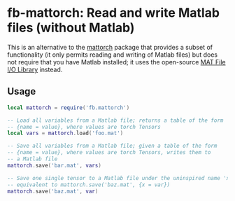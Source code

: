 # fb-mattorch: Read and write Matlab files (without Matlab)

This is an alternative to the
[mattorch](https://github.com/clementfarabet/lua---mattorch) package that
provides a subset of functionality (it only permits reading and writing
of Matlab files) but does not require that you have Matlab installed;
it uses the open-source [MAT File I/O Library](http://matio.sourceforge.net/)
instead.

## Usage

```lua
local mattorch = require('fb.mattorch')

-- Load all variables from a Matlab file; returns a table of the form
-- {name = value}, where values are torch Tensors
local vars = mattorch.load('foo.mat')

-- Save all variables from a Matlab file; given a table of the form
-- {name = value}, where values are torch Tensors, writes them to
-- a Matlab file
mattorch.save('bar.mat', vars)

-- Save one single tensor to a Matlab file under the uninspired name 'x'
-- equivalent to mattorch.save('baz.mat', {x = var})
mattorch.save('baz.mat', var)
```
